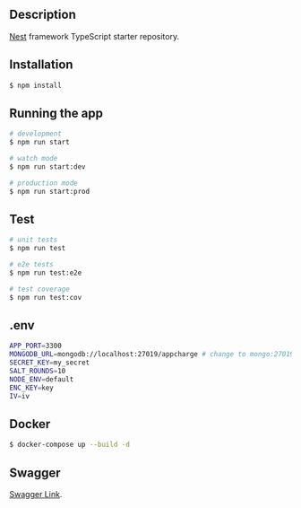## Description

[Nest](https://github.com/nestjs/nest) framework TypeScript starter repository.

## Installation

```bash
$ npm install
```

## Running the app

```bash
# development
$ npm run start

# watch mode
$ npm run start:dev

# production mode
$ npm run start:prod
```

## Test

```bash
# unit tests
$ npm run test

# e2e tests
$ npm run test:e2e

# test coverage
$ npm run test:cov
```

## .env

``` bash
APP_PORT=3300
MONGODB_URL=mongodb://localhost:27019/appcharge # change to mongo:27019.. when running in docker
SECRET_KEY=my_secret
SALT_ROUNDS=10
NODE_ENV=default
ENC_KEY=key
IV=iv
```

## Docker 
```bash
$ docker-compose up --build -d
```

## Swagger

[Swagger Link](http://localhost:3300/api#).

